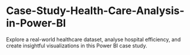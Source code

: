 # Case-Study-Health-Care-Analysis-in-Power-BI
Explore a real-world healthcare dataset, analyse hospital efficiency, and create insightful visualizations in this Power BI case study.
